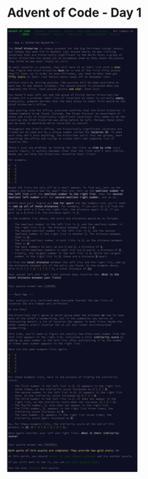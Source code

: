 <!DOCTYPE html>
<html lang="en">
<head>
    <meta charset="UTF-8">
    <meta name="viewport" content="width=device-width, initial-scale=1.0">
    
</head>
<body>
    <h1>Advent of Code - Day 1</h1>
    <img src="https://github.com/ruida-si/AdventOfCode/blob/main/Day%201%20-%20Advent%20of%20Code%202024.png?raw=true" alt="Advent of Code Day 1">
</body>
</html>
